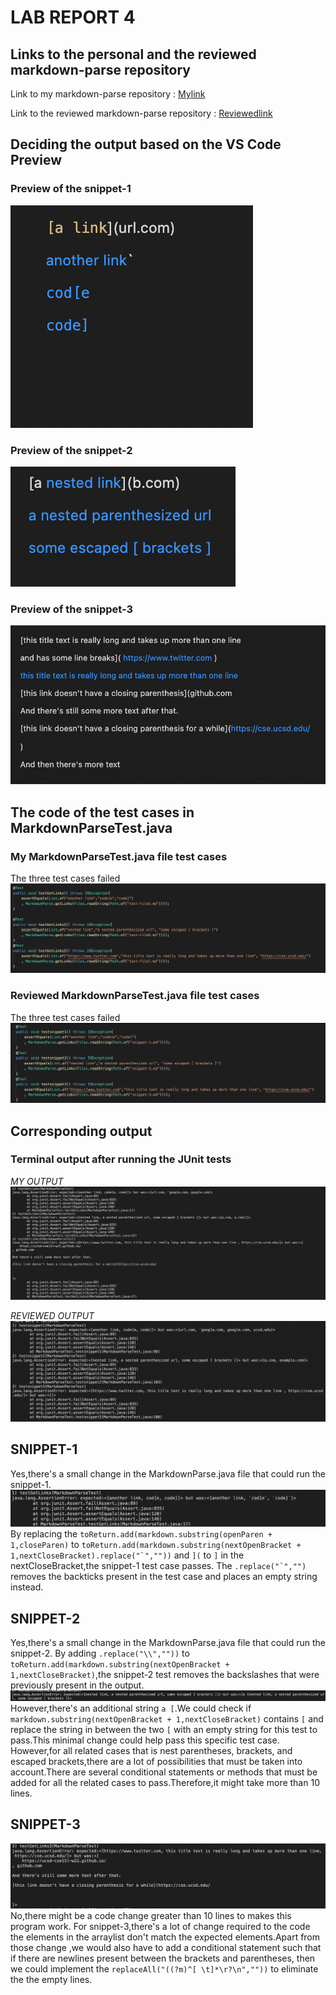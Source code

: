 # LAB REPORT 4
## Links to the personal and the reviewed markdown-parse repository 
Link to my markdown-parse repository : [Mylink](https://github.com/sallada1/markdown-parse)

Link to the reviewed markdown-parse repository : [Reviewedlink](https://github.com/pvijay03/markdown-parse)

## Deciding the output based on the VS Code Preview
### Preview of the snippet-1
![Preview](preview1.png)

### Preview of the snippet-2
![Preview](preview2.png)

### Preview of the snippet-3
![Preview](preview3.png)

## The code of the test cases in MarkdownParseTest.java 

### My MarkdownParseTest.java file test cases
The three test cases failed
![Image](testcase.png)

### Reviewed MarkdownParseTest.java file test cases
The three test cases failed
![Image](reviewedtest.png)

## Corresponding output 

### Terminal output after running the JUnit tests
*MY OUTPUT* 
![Image](selfcopy.png)

*REVIEWED OUTPUT*
![Image](reviewedcodeoutput.png)

## SNIPPET-1 
Yes,there's a small change in the MarkdownParse.java file that could run the snippet-1.
![Image](backticks.png)
By replacing the `toReturn.add(markdown.substring(openParen + 1,closeParen)` to 
  ``toReturn.add(markdown.substring(nextOpenBracket + 1,nextCloseBracket).replace("`",""))`` and  `](` to `]` in the nextCloseBracket,the snippet-1 test case passes.
  The ``.replace("`","")`` removes the backticks present in the test case and places an empty string instead.

## SNIPPET-2
Yes,there's a small change in the MarkdownParse.java file that could run the snippet-2.
By adding `.replace("\\",""))` to `toReturn.add(markdown.substring(nextOpenBracket + 1,nextCloseBracket)`,the snippet-2 test removes the backslashes that were previously present in the output.
![Image](backslash.png)
However,there's an additional string `a [`.We could check if `markdown.substring(nextOpenBracket + 1,nextCloseBracket)` contains `[` and replace the string in between the two `[` with an empty string for this test to pass.This minimal change could help pass this specific test case.
However,for all related cases that is nest parentheses, brackets, and escaped brackets,there are a lot of possibilities that must be taken into account.There are several conditional statements or methods that must be added for all the related cases to pass.Therefore,it might take more than 10 lines.

## SNIPPET-3
![Image](TEST3.png)
No,there might be a code change greater than 10 lines to makes this program work.
For snippet-3,there's a lot of change required to the code the elements in the arraylist don't match the expected elements.Apart from those change ,we would also have to add a conditional statement such that if there are newlines present between the brackets and parentheses, then we could implement the `replaceAll("((?m)^[ \t]*\r?\n",""))` to eliminate the the empty lines.
